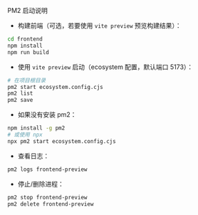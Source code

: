 PM2 启动说明

- 构建前端（可选，若要使用 `vite preview` 预览构建结果）：

```bash
cd frontend
npm install
npm run build
```

- 使用 `vite preview` 启动（ecosystem 配置，默认端口 5173）：

```bash
# 在项目根目录
pm2 start ecosystem.config.cjs
pm2 list
pm2 save
```

- 如果没有安装 pm2：

```bash
npm install -g pm2
# 或使用 npx
npx pm2 start ecosystem.config.cjs
```

- 查看日志：

```bash
pm2 logs frontend-preview
```

- 停止/删除进程：

```bash
pm2 stop frontend-preview
pm2 delete frontend-preview
```
